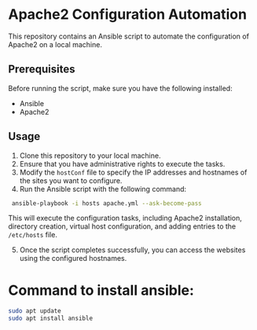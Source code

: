 # Apache2 Configuration Automation

This repository contains an Ansible script to automate the configuration of Apache2 on a local machine.

## Prerequisites

Before running the script, make sure you have the following installed:

- Ansible
- Apache2

## Usage

1. Clone this repository to your local machine.
2. Ensure that you have administrative rights to execute the tasks.
3. Modify the `hostConf` file to specify the IP addresses and hostnames of the sites you want to configure.
4. Run the Ansible script with the following command:

```sh
 ansible-playbook -i hosts apache.yml --ask-become-pass 
```

This will execute the configuration tasks, including Apache2 installation, directory creation, virtual host configuration, and adding entries to the `/etc/hosts` file.

5. Once the script completes successfully, you can access the websites using the configured hostnames.
# Command to install ansible:
```sh
sudo apt update
sudo apt install ansible
```


